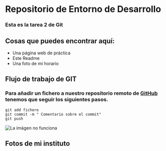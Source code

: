 # **Repositorio de Entorno de Desarrollo**
### Esta es la tarea 2 de Git
##  **Cosas que puedes encontrar aquí:**
* Una página web de práctica
* Este Readme
* Una foto de mi horario
## **Flujo de trabajo de GIT**
### Para añadir un fichero a nuestro repositorio remoto de [GitHub](https://pages.github.com/) tenemos que seguir los siguientes pasos. 

```
git add fichero
git commit -m " Comentario sobre el commit"
git push

```

![La imágen no funciona ][def]

## **Fotos de mi instituto**
[def]: https://iespablopicasso.es/wp-content/uploads/2024/10/Portada-Web.jpg

